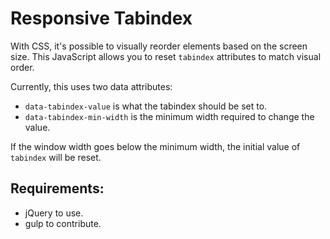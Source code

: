# Responsive Tabindex

With CSS, it's possible to visually reorder elements based on the screen size. This JavaScript allows you to reset `tabindex` attributes to match visual order.

Currently, this uses two data attributes:

* `data-tabindex-value` is what the tabindex should be set to.
* `data-tabindex-min-width` is the minimum width required to change the value.

If the window width goes below the minimum width, the initial value of `tabindex` will be reset.

## Requirements:

* jQuery to use.
* gulp to contribute.
